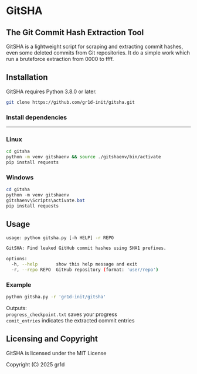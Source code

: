 # GitSHA
## The Git Commit Hash Extraction Tool

GitSHA is a lightweight script for scraping and extracting commit hashes, even some deleted commits from Git repositories. It do a simple work which run a bruteforce extraction from 0000 to ffff.

## Installation

GitSHA requires Python 3.8.0 or later.

```bash
git clone https://github.com/gr1d-init/gitsha.git
```

### Install dependencies
---
### Linux
```bash
cd gitsha
python -m venv gitshaenv && source ./gitshaenv/bin/activate
pip install requests
```
### Windows
```powershell
cd gitsha
python -m venv gitshaenv
gitshaenv\Scripts\activate.bat
pip install requests
```

## Usage

```bash
usage: python gitsha.py [-h HELP] -r REPO

GitSHA: Find leaked GitHub commit hashes using SHA1 prefixes.

options:
  -h, --help       show this help message and exit
  -r, --repo REPO  GitHub repository (format: 'user/repo')
```

### Example
```bash
python gitsha.py -r 'gr1d-init/gitsha'
```
Outputs:  
`progress_checkpoint.txt` saves your progress  
`comit_entries` indicates the extracted commit entries  


## Licensing and Copyright

GitSHA is licensed under the MIT License

Copyright (C) 2025 gr1d